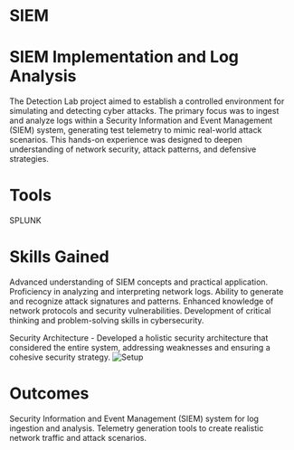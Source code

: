 # SIEM

# SIEM Implementation and Log Analysis


The Detection Lab project aimed to establish a controlled environment for simulating and detecting cyber attacks. The primary focus was to ingest and analyze logs within a Security Information and Event Management (SIEM) system, generating test telemetry to mimic real-world attack scenarios. This hands-on experience was designed to deepen understanding of network security, attack patterns, and defensive strategies.

# Tools 
SPLUNK

# Skills Gained
Advanced understanding of SIEM concepts and practical application.
Proficiency in analyzing and interpreting network logs.
Ability to generate and recognize attack signatures and patterns.
Enhanced knowledge of network protocols and security vulnerabilities.
Development of critical thinking and problem-solving skills in cybersecurity.

Security Architecture - Developed a holistic security architecture that considered the entire system, addressing weaknesses and ensuring a cohesive security strategy.
![Setup](https://github.com/mukulgosavi/SplunkLab/assets/37416784/745e87b1-1209-4ec0-8606-7c1486e31cd5)

# Outcomes 
Security Information and Event Management (SIEM) system for log ingestion and analysis.
Telemetry generation tools to create realistic network traffic and attack scenarios.
